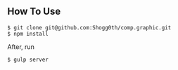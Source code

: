 ## How To Use

    $ git clone git@github.com:Shogg0th/comp.graphic.git
    $ npm install
    
After, run

    $ gulp server

    

